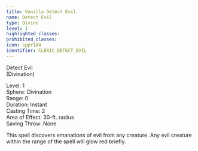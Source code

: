 ```yaml
---
title: Vanilla Detect Evil
name: Detect Evil
type: Divine
level: 1
highlighted_classes: 
prohibited_classes: 
icon: sppr104
identifier: CLERIC_DETECT_EVIL
---
```

Detect Evil  
(Divination)  
  
Level: 1  
Sphere: Divination  
Range: 0  
Duration: Instant  
Casting Time: 2  
Area of Effect: 30-ft. radius  
Saving Throw: None  
  
This spell discovers emanations of evil from any creature. Any evil creature within the range of the spell will glow red briefly.  
